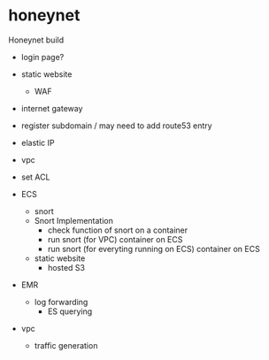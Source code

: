 # honeynet






Honeynet build
- login page?
- static website
	- WAF
- internet gateway
- register subdomain  / may need to add route53 entry
- elastic IP

- vpc
- set ACL
- ECS
	- snort
    - Snort Implementation
      - check function of snort on a container
      - run snort (for VPC) container on ECS
      - run snort (for everyting running on ECS) container on ECS
	- static website
		- hosted S3
- EMR
	- log forwarding
		- ES querying
  
- vpc
  - traffic generation
